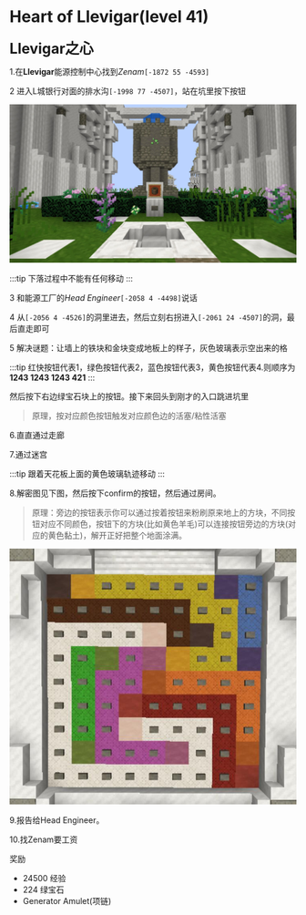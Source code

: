 # Heart of Llevigar(level 41)
<span style="font-size: 25px;">**Llevigar之心**</span>

1.在**Llevigar**能源控制中心找到*Zenam*`[-1872 55 -4593]`

2 进入L城银行对面的排水沟`[-1998 77 -4507]`，站在坑里按下按钮

![](../../.vuepress/public/assets/img/lvl41-1.jpg)

:::tip
下落过程中不能有任何移动
:::

3 和能源工厂的*Head Engineer*`[-2058 4 -4498]`说话

4 从`[-2056 4 -4526]`的洞里进去，然后立刻右拐进入`[-2061 24 -4507]`的洞，最后直走即可

5 解决谜题：让墙上的铁块和金块变成地板上的样子，灰色玻璃表示空出来的格

:::tip
红快按钮代表1，绿色按钮代表2，蓝色按钮代表3，黄色按钮代表4.则顺序为**1243 1243 1243 421**
:::

然后按下右边绿宝石块上的按钮。接下来回头到刚才的入口跳进坑里

>原理，按对应颜色按钮触发对应颜色边的活塞/粘性活塞

6.直直通过走廊

7.通过迷宫

:::tip
跟着天花板上面的黄色玻璃轨迹移动
:::

8.解密图见下图，然后按下confirm的按钮，然后通过房间。
>原理：旁边的按钮表示你可以通过按着按钮来粉刷原来地上的方块，不同按钮对应不同颜色，按钮下的方块(比如黄色羊毛)可以连接按钮旁边的方块(对应的黄色黏土)，解开正好把整个地面涂满。

![](../../.vuepress/public/assets/img/lvl41-2.jpg)

9.报告给Head Engineer。

10.找Zenam要工资

奖励

+ 24500 经验
+ 224 绿宝石
+ Generator Amulet(项链)